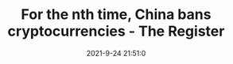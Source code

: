 ---
"title": "For the nth time, China bans cryptocurrencies - The Register"
"date": "2021-9-24 21:51:0"
"feed_name": "GOOGLENEWSMINING"
"feed_website": "https://news.google.com/search?q=mining%2Bincident&hl=en-US&gl=US&ceid=US:en"
"feed_rss": "https://news.google.com/rss/search?q=mining%2Bincident&hl=en-US&gl=US&ceid=US:en"
"link": "https://www.theregister.com/2021/09/24/china_cryptocurrency_ban/"
"file": "_posts/2021-1-1-e3446ef121c01d4f1d15101e3a01cba18de6c7f9.md"
"accident": "0"
"drilling": "0"
"dead": "0"
"injured": "0"
"where": "unknown site"
"place": "unknown place"
---
